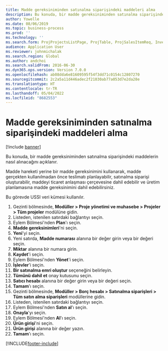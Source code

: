 ```yaml
---
title: Madde gereksiniminden satınalma siparişindeki maddeleri alma
description: Bu konuda, bir madde gereksiniminden satınalma siparişindeki maddelerin nasıl alınacağını açıklanır.
author: Yowelle
ms.date: 08/06/2019
ms.topic: business-process
ms.prod: ''
ms.technology: ''
ms.search.form: ProjProjectsListPage, ProjTable, ProjSalesItemReq, InventItemIdLookupSimple, PurchCreateFromSalesOrder, VendAccountItemLookup, PurchTable, PurchEditLines
audience: Application User
ms.reviewer: johnmichalak
ms.search.region: Global
ms.author: andchoi
ms.search.validFrom: 2016-06-30
ms.dyn365.ops.version: Version 7.0.0
ms.openlocfilehash: ab08dda6e81609595f54f3dd71c0154c12807270
ms.sourcegitcommit: 2c2a5a11d446adec2f21030ab77a053d7e2da28e
ms.translationtype: HT
ms.contentlocale: tr-TR
ms.lasthandoff: 05/04/2022
ms.locfileid: "8682553"
---
```

# <a name="receive-items-on-purchase-order-from-item-requirement"></a>Madde gereksiniminden satınalma siparişindeki maddeleri alma

[!include [banner](../../includes/banner.md)]

Bu konuda, bir madde gereksiniminden satınalma siparişindeki maddelerin nasıl alınacağını açıklanır.

Madde hareketi yerine bir madde gereksinimini kullanarak, madde gerçekten kullanılmadan önce teslimatı planlayabilir, satınalma siparişi oluşturabilir, maddeyi ticaret anlaşması çerçevesine dahil edebilir ve üretim planlamasına madde gereksinimini dahil edebilirsiniz. 

Bu görevde USSI veri kümesi kullanılır.

1. Gezinti bölmesinde, **Modüller > Proje yönetimi ve muhasebe > Projeler > Tüm projeler** modülüne gidin.
2. Listeden, istenilen satırdaki bağlantıyı seçin.
3. Eylem Bölmesi'nden **Plan**'ı seçin.
4. **Madde gereksinimleri**'ni seçin.
5. **Yeni**'yi seçin.
6. Yeni satırda, **Madde numarası** alanına bir değer girin veya bir değeri seçin.
7. **Miktar** alanına bir numara girin.
8. **Kaydet**'i seçin.
9. Eylem Bölmesi'nden **Yönet**'i seçin.
10. **İşlevler**'i seçin.
11. **Bir satınalma emri oluştur** seçeneğini belirleyin.
12. **Tümünü dahil et** onay kutusunu seçin.
13. **Satıcı hesabı** alanına bir değer girin veya bir değeri seçin.
14. **Tamam**'ı seçin.
15. Gezinti bölmesinde, **Modüller > Borç hesabı > Satınalma siparişleri > Tüm satın alma siparişleri** modüllerine gidin.
16. Listeden, istenilen satırdaki bağlantıyı seçin.
17. Eylem Bölmesi'nden **Satın al**'ı seçin.
18. **Onayla**'yı seçin.
19. Eylem Bölmesi'nden **Al**'ı seçin.
20. **Ürün girişi**'ni seçin.
21. **Ürün girişi** alanına bir değer yazın.
22. **Tamam**'ı seçin.



[!INCLUDE[footer-include](../../includes/footer-banner.md)]